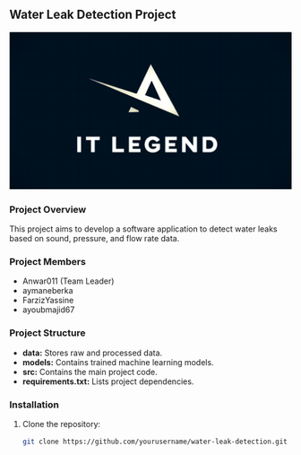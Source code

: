 ## Water Leak Detection Project

![Image of Your Team Logo](https://github.com/ayoubmajid67/hackathon-EDITION-2/blob/main/logo.png?raw=true)

### Project Overview
This project aims to develop a software application to detect water leaks based on sound, pressure, and flow rate data.

### Project Members
* Anwar011 (Team Leader)
* aymaneberka
* FarzizYassine
* ayoubmajid67

### Project Structure
* **data:** Stores raw and processed data.
* **models:** Contains trained machine learning models.
* **src:** Contains the main project code.
* **requirements.txt:** Lists project dependencies.

### Installation
1. Clone the repository:
   ```bash
   git clone https://github.com/yourusername/water-leak-detection.git
